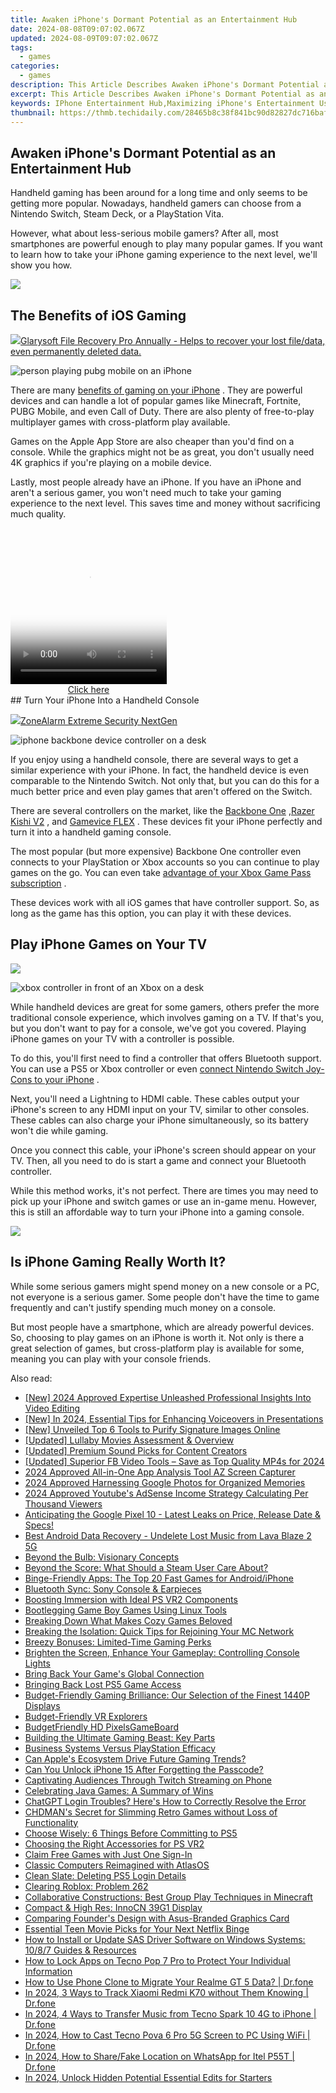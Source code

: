 ```yaml
---
title: Awaken iPhone's Dormant Potential as an Entertainment Hub
date: 2024-08-08T09:07:02.067Z
updated: 2024-08-09T09:07:02.067Z
tags:
  - games
categories:
  - games
description: This Article Describes Awaken iPhone's Dormant Potential as an Entertainment Hub
excerpt: This Article Describes Awaken iPhone's Dormant Potential as an Entertainment Hub
keywords: IPhone Entertainment Hub,Maximizing iPhone's Entertainment Usage,Enhance iPhone For Entertainment,Unlocking iPhone Entertainment Features,Entertainment-Focused iPhone Tips & Tricks,IPhone as Entertainment Device,Revitalize iPhone's Entertainment Appeal
thumbnail: https://thmb.techidaily.com/28465b8c38f841bc90d82827dc716baf4b925631d4d6cc6877470968ff1a65ec.jpg
---
```


## Awaken iPhone's Dormant Potential as an Entertainment Hub

 Handheld gaming has been around for a long time and only seems to be getting more popular. Nowadays, handheld gamers can choose from a Nintendo Switch, Steam Deck, or a PlayStation Vita.

 However, what about less-serious mobile gamers? After all, most smartphones are powerful enough to play many popular games. If you want to learn how to take your iPhone gaming experience to the next level, we'll show you how.

<!-- affiliate ads begin -->
<a href="https://store.movavi.com/affiliate.php?ACCOUNT=MOVAVI&AFFILIATE=108875&PATH=https%3A%2F%2Fwww.movavi.com%3FAFFILIATE%3D108875%26RESOURCE%3DMovavi%2BVideo%2BEditor%2Bbox"><img src="https://mcusercontent.com/0885a03ded3d480dca9287f12/images/6d3207fd-9f15-4c21-f0ad-59c68e6a7e2a.png" border="0"></a>
<!-- affiliate ads end -->
## The Benefits of iOS Gaming

<!-- affiliate ads begin -->
<a href="https://order.glarysoft.com/order/checkout.php?PRODS=35504869&QTY=1&AFFILIATE=108875&CART=1"><img src="https://secure.avangate.com/images/merchant/6734fa703f6633ab896eecbdfad8953a/products/1_FR-200-1.png" border="0">Glarysoft File Recovery Pro Annually -  Helps to recover your lost file/data, even permanently deleted data. 
</a>
<!-- affiliate ads end -->
![person playing pubg mobile on an iPhone](https://static1.makeuseofimages.com/wordpress/wp-content/uploads/2023/08/iphone-gameplay.jpg)

 There are many [benefits of gaming on your iPhone](https://www.makeuseof.com/reasons-to-game-on-iphone-pro-max/) . They are powerful devices and can handle a lot of popular games like Minecraft, Fortnite, PUBG Mobile, and even Call of Duty. There are also plenty of free-to-play multiplayer games with cross-platform play available.

 Games on the Apple App Store are also cheaper than you'd find on a console. While the graphics might not be as great, you don't usually need 4K graphics if you're playing on a mobile device.

 Lastly, most people already have an iPhone. If you have an iPhone and aren't a serious gamer, you won't need much to take your gaming experience to the next level. This saves time and money without sacrificing much quality.

<!-- affiliate ads begin -->
<span id="1997795">
					<video width="250" height="250" style="cursor:pointer"
           poster="//a.impactradius-go.com/display-clicktoplayimage/1997795.jpeg"
           onclick="if(!this.playClicked){this.play();this.setAttribute('controls',true);this.playClicked=true;}">
	   <source src="//a.impactradius-go.com/display-ad/23621-1997795">
	   <img src="//a.impactradius-go.com/display-clicktoplayimage/1997795.jpeg" style="border: none; height: 100%; width: 100%; object-fit: contain">
	</video>
	<div style="width:250px;text-align:center"><a href="javascript:window.open(decodeURIComponent('https%3A%2F%2Fproteahair.pxf.io%2Fc%2F5597632%2F1997795%2F23621'), '_blank');void(0);">Click here</a></div>
</span>
<img height="0" width="0" src="https://imp.pxf.io/i/5597632/1997795/23621" style="position:absolute;visibility:hidden;" border="0" />
<!-- affiliate ads end -->
## Turn Your iPhone Into a Handheld Console

<!-- affiliate ads begin -->
<a href="https://estore.zonealarm.com/order/checkout.php?PRODS=36245101&QTY=1&AFFILIATE=108875&CART=1"><img src="https://sc1.checkpoint.com/sc1/za/images/boxes/zang_box_trust.png" border="0">ZoneAlarm Extreme Security NextGen</a>
<!-- affiliate ads end -->
![iphone backbone device controller on a desk](https://static1.makeuseofimages.com/wordpress/wp-content/uploads/2023/08/iphone-backbone-device-controller.jpg)

 If you enjoy using a handheld console, there are several ways to get a similar experience with your iPhone. In fact, the handheld device is even comparable to the Nintendo Switch. Not only that, but you can do this for a much better price and even play games that aren't offered on the Switch.

 There are several controllers on the market, like the [Backbone One](https://playbackbone.com/products/backbone-one/) ,[Razer Kishi V2](https://www.amazon.com/Razer-Mobile-Gaming-Controller-iPhone-Smartphone/dp/B0B16PJ31L/?tag=muo-v2-17ctmns-20&ascsubtag=UUmuoUeUpU2028571&asc%5Frefurl=https%3A%2F%2Fwww.makeuseof.com%2Fhow-to-turn-iphone-into-gaming-console%2F&asc%5Fcampaign=Evergreen) , and [Gamevice FLEX](https://gamevice.com/products/flex-for-iphone) . These devices fit your iPhone perfectly and turn it into a handheld gaming console.

 The most popular (but more expensive) Backbone One controller even connects to your PlayStation or Xbox accounts so you can continue to play games on the go. You can even take [advantage of your Xbox Game Pass subscription](https://www.makeuseof.com/reasons-to-get-xbox-game-pass/) .

 These devices work with all iOS games that have controller support. So, as long as the game has this option, you can play it with these devices.

## Play iPhone Games on Your TV

<!-- affiliate ads begin -->
<a href="https://store.nero.com/order/checkout.php?PRODS=22889392&QTY=1&AFFILIATE=108875&CART=1"><img src="http://webstatic.nero.com/nero2015-com-wAssets/img/affiliate/media/banner728-90eng.jpg" border="0"></a>
<!-- affiliate ads end -->
![xbox controller in front of an Xbox on a desk](https://static1.makeuseofimages.com/wordpress/wp-content/uploads/2023/08/xbox-controller.jpg)

 While handheld devices are great for some gamers, others prefer the more traditional console experience, which involves gaming on a TV. If that's you, but you don't want to pay for a console, we've got you covered. Playing iPhone games on your TV with a controller is possible.

 To do this, you'll first need to find a controller that offers Bluetooth support. You can use a PS5 or Xbox controller or even [connect Nintendo Switch Joy-Cons to your iPhone](https://www.makeuseof.com/how-to-connect-joy-cons-to-iphone/) .

 Next, you'll need a Lightning to HDMI cable. These cables output your iPhone's screen to any HDMI input on your TV, similar to other consoles. These cables can also charge your iPhone simultaneously, so its battery won't die while gaming.

 Once you connect this cable, your iPhone's screen should appear on your TV. Then, all you need to do is start a game and connect your Bluetooth controller.

 While this method works, it's not perfect. There are times you may need to pick up your iPhone and switch games or use an in-game menu. However, this is still an affordable way to turn your iPhone into a gaming console.

<!-- affiliate ads begin -->
<a href="https://secure.2checkout.com/order/checkout.php?PRODS=4615471&QTY=1&AFFILIATE=108875&CART=1"><img src="https://images.wondershare.com/affiliate-image/affiliate_banners_en/max_782x90.png" border="0"></a>
<!-- affiliate ads end -->
## Is iPhone Gaming Really Worth It?

 While some serious gamers might spend money on a new console or a PC, not everyone is a serious gamer. Some people don't have the time to game frequently and can't justify spending much money on a console.

 But most people have a smartphone, which are already powerful devices. So, choosing to play games on an iPhone is worth it. Not only is there a great selection of games, but cross-platform play is available for some, meaning you can play with your console friends.


<ins class="adsbygoogle"
     style="display:block"
     data-ad-format="autorelaxed"
     data-ad-client="ca-pub-7571918770474297"
     data-ad-slot="1223367746"></ins>



<ins class="adsbygoogle"
     style="display:block"
     data-ad-client="ca-pub-7571918770474297"
     data-ad-slot="8358498916"
     data-ad-format="auto"
     data-full-width-responsive="true"></ins>



<span class="atpl-alsoreadstyle">Also read:</span>
<div><ul>
<li><a href="https://youtube-webster.techidaily.com/024-approved-expertise-unleashed-professional-insights-into-video-editing/"><u>[New] 2024 Approved  Expertise Unleashed  Professional Insights Into Video Editing</u></a></li>
<li><a href="https://digital-screen-recording.techidaily.com/new-in-2024-essential-tips-for-enhancing-voiceovers-in-presentations/"><u>[New] In 2024, Essential Tips for Enhancing Voiceovers in Presentations</u></a></li>
<li><a href="https://some-approaches.techidaily.com/new-unveiled-top-6-tools-to-purify-signature-images-online/"><u>[New] Unveiled  Top 6 Tools to Purify Signature Images Online</u></a></li>
<li><a href="https://extra-guidance.techidaily.com/updated-lullaby-movies-assessment-and-overview/"><u>[Updated] Lullaby Movies Assessment & Overview</u></a></li>
<li><a href="https://facebook-record-videos.techidaily.com/updated-premium-sound-picks-for-content-creators/"><u>[Updated] Premium Sound Picks for Content Creators</u></a></li>
<li><a href="https://facebook-video-recording.techidaily.com/updated-superior-fb-video-tools-save-as-top-quality-mp4s-for-2024/"><u>[Updated] Superior FB Video Tools – Save as Top Quality MP4s for 2024</u></a></li>
<li><a href="https://screen-recording.techidaily.com/2024-approved-all-in-one-app-analysis-tool-az-screen-capturer/"><u>2024 Approved  All-in-One App Analysis Tool  AZ Screen Capturer</u></a></li>
<li><a href="https://some-knowledge.techidaily.com/2024-approved-harnessing-google-photos-for-organized-memories/"><u>2024 Approved  Harnessing Google Photos for Organized Memories</u></a></li>
<li><a href="https://facebook-record-videos.techidaily.com/2024-approved-youtubes-adsense-income-strategy-calculating-per-thousand-viewers/"><u>2024 Approved  Youtube's AdSense Income Strategy  Calculating Per Thousand Viewers</u></a></li>
<li><a href="https://tech-renaissance.techidaily.com/anticipating-the-google-pixel-10-latest-leaks-on-price-release-date-and-specs/"><u>Anticipating the Google Pixel 10 - Latest Leaks on Price, Release Date & Specs!</u></a></li>
<li><a href="https://phone-solutions.techidaily.com/best-android-data-recovery-undelete-lost-music-from-lava-blaze-2-5g-by-fonelab-android-recover-music/"><u>Best Android Data Recovery - Undelete Lost Music from Lava Blaze 2 5G</u></a></li>
<li><a href="https://games-able.techidaily.com/beyond-the-bulb-visionary-concepts/"><u>Beyond the Bulb: Visionary Concepts</u></a></li>
<li><a href="https://games-able.techidaily.com/beyond-the-score-what-should-a-steam-user-care-about/"><u>Beyond the Score: What Should a Steam User Care About?</u></a></li>
<li><a href="https://games-able.techidaily.com/binge-friendly-apps-the-top-20-fast-games-for-androidiphone/"><u>Binge-Friendly Apps: The Top 20 Fast Games for Android/iPhone</u></a></li>
<li><a href="https://games-able.techidaily.com/bluetooth-sync-sony-console-and-earpieces/"><u>Bluetooth Sync: Sony Console & Earpieces</u></a></li>
<li><a href="https://games-able.techidaily.com/boosting-immersion-with-ideal-ps-vr2-components/"><u>Boosting Immersion with Ideal PS VR2 Components</u></a></li>
<li><a href="https://games-able.techidaily.com/bootlegging-game-boy-games-using-linux-tools/"><u>Bootlegging Game Boy Games Using Linux Tools</u></a></li>
<li><a href="https://games-able.techidaily.com/breaking-down-what-makes-cozy-games-beloved/"><u>Breaking Down What Makes Cozy Games Beloved</u></a></li>
<li><a href="https://games-able.techidaily.com/breaking-the-isolation-quick-tips-for-rejoining-your-mc-network/"><u>Breaking the Isolation: Quick Tips for Rejoining Your MC Network</u></a></li>
<li><a href="https://games-able.techidaily.com/breezy-bonuses-limited-time-gaming-perks/"><u>Breezy Bonuses: Limited-Time Gaming Perks</u></a></li>
<li><a href="https://games-able.techidaily.com/brighten-the-screen-enhance-your-gameplay-controlling-console-lights/"><u>Brighten the Screen, Enhance Your Gameplay: Controlling Console Lights</u></a></li>
<li><a href="https://games-able.techidaily.com/bring-back-your-games-global-connection/"><u>Bring Back Your Game's Global Connection</u></a></li>
<li><a href="https://games-able.techidaily.com/bringing-back-lost-ps5-game-access/"><u>Bringing Back Lost PS5 Game Access</u></a></li>
<li><a href="https://games-able.techidaily.com/budget-friendly-gaming-brilliance-our-selection-of-the-finest-1440p-displays/"><u>Budget-Friendly Gaming Brilliance: Our Selection of the Finest 1440P Displays</u></a></li>
<li><a href="https://games-able.techidaily.com/budget-friendly-vr-explorers/"><u>Budget-Friendly VR Explorers</u></a></li>
<li><a href="https://games-able.techidaily.com/budgetfriendly-hd-pixelsgameboard/"><u>BudgetFriendly HD PixelsGameBoard</u></a></li>
<li><a href="https://games-able.techidaily.com/building-the-ultimate-gaming-beast-key-parts/"><u>Building the Ultimate Gaming Beast: Key Parts</u></a></li>
<li><a href="https://games-able.techidaily.com/business-systems-versus-playstation-efficacy/"><u>Business Systems Versus PlayStation Efficacy</u></a></li>
<li><a href="https://games-able.techidaily.com/can-apples-ecosystem-drive-future-gaming-trends/"><u>Can Apple's Ecosystem Drive Future Gaming Trends?</u></a></li>
<li><a href="https://ios-unlock.techidaily.com/can-you-unlock-iphone-15-after-forgetting-the-passcode-by-drfone-ios/"><u>Can You Unlock iPhone 15 After Forgetting the Passcode?</u></a></li>
<li><a href="https://games-able.techidaily.com/captivating-audiences-through-twitch-streaming-on-phone/"><u>Captivating Audiences Through Twitch Streaming on Phone</u></a></li>
<li><a href="https://games-able.techidaily.com/celebrating-java-games-a-summary-of-wins/"><u>Celebrating Java Games: A Summary of Wins</u></a></li>
<li><a href="https://tech-revival.techidaily.com/chatgpt-login-troubles-heres-how-to-correctly-resolve-the-error/"><u>ChatGPT Login Troubles? Here's How to Correctly Resolve the Error</u></a></li>
<li><a href="https://games-able.techidaily.com/chdmans-secret-for-slimming-retro-games-without-loss-of-functionality/"><u>CHDMAN's Secret for Slimming Retro Games without Loss of Functionality</u></a></li>
<li><a href="https://games-able.techidaily.com/choose-wisely-6-things-before-committing-to-ps5/"><u>Choose Wisely: 6 Things Before Committing to PS5</u></a></li>
<li><a href="https://games-able.techidaily.com/choosing-the-right-accessories-for-ps-vr2/"><u>Choosing the Right Accessories for PS VR2</u></a></li>
<li><a href="https://games-able.techidaily.com/claim-free-games-with-just-one-sign-in/"><u>Claim Free Games with Just One Sign-In</u></a></li>
<li><a href="https://games-able.techidaily.com/classic-computers-reimagined-with-atlasos/"><u>Classic Computers Reimagined with AtlasOS</u></a></li>
<li><a href="https://games-able.techidaily.com/clean-slate-deleting-ps5-login-details/"><u>Clean Slate: Deleting PS5 Login Details</u></a></li>
<li><a href="https://games-able.techidaily.com/clearing-roblox-problem-262/"><u>Clearing Roblox: Problem 262</u></a></li>
<li><a href="https://games-able.techidaily.com/collaborative-constructions-best-group-play-techniques-in-minecraft/"><u>Collaborative Constructions: Best Group Play Techniques in Minecraft</u></a></li>
<li><a href="https://games-able.techidaily.com/compact-and-high-res-innocn-39g1-display/"><u>Compact & High Res: InnoCN 39G1 Display</u></a></li>
<li><a href="https://games-able.techidaily.com/comparing-founders-design-with-asus-branded-graphics-card/"><u>Comparing Founder's Design with Asus-Branded Graphics Card</u></a></li>
<li><a href="https://tech-recovery.techidaily.com/essential-teen-movie-picks-for-your-next-netflix-binge/"><u>Essential Teen Movie Picks for Your Next Netflix Binge</u></a></li>
<li><a href="https://hardware-help.techidaily.com/how-to-install-or-update-sas-driver-software-on-windows-systems-1087-guides-and-resources/"><u>How to Install or Update SAS Driver Software on Windows Systems: 10/8/7 Guides & Resources</u></a></li>
<li><a href="https://unlock-android.techidaily.com/how-to-lock-apps-on-tecno-pop-7-pro-to-protect-your-individual-information-by-drfone-android/"><u>How to Lock Apps on Tecno Pop 7 Pro to Protect Your Individual Information</u></a></li>
<li><a href="https://android-transfer.techidaily.com/how-to-use-phone-clone-to-migrate-your-realme-gt-5-data-drfone-by-drfone-transfer-from-android-transfer-from-android/"><u>How to Use Phone Clone to Migrate Your Realme GT 5 Data? | Dr.fone</u></a></li>
<li><a href="https://android-location-track.techidaily.com/in-2024-3-ways-to-track-xiaomi-redmi-k70-without-them-knowing-drfone-by-drfone-virtual-android/"><u>In 2024, 3 Ways to Track Xiaomi Redmi K70 without Them Knowing | Dr.fone</u></a></li>
<li><a href="https://android-transfer.techidaily.com/in-2024-4-ways-to-transfer-music-from-tecno-spark-10-4g-to-iphone-drfone-by-drfone-transfer-from-android-transfer-from-android/"><u>In 2024, 4 Ways to Transfer Music from Tecno Spark 10 4G to iPhone | Dr.fone</u></a></li>
<li><a href="https://screen-mirror.techidaily.com/in-2024-how-to-cast-tecno-pova-6-pro-5g-screen-to-pc-using-wifi-drfone-by-drfone-android/"><u>In 2024, How to Cast Tecno Pova 6 Pro 5G Screen to PC Using WiFi | Dr.fone</u></a></li>
<li><a href="https://fix-guide.techidaily.com/in-2024-how-to-sharefake-location-on-whatsapp-for-itel-p55t-drfone-by-drfone-virtual-android/"><u>In 2024, How to Share/Fake Location on WhatsApp for Itel P55T | Dr.fone</u></a></li>
<li><a href="https://some-guidance.techidaily.com/in-2024-unlock-hidden-potential-essential-edits-for-starters/"><u>In 2024, Unlock Hidden Potential  Essential Edits for Starters</u></a></li>
</ul></div>
